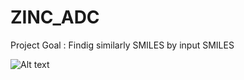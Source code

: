 # ZINC_ADC
Project Goal : Findig similarly SMILES by input SMILES

![Alt text](G:/ADD2_yong/PPTs/ZINC_ADC.VS_concept.jpg)
